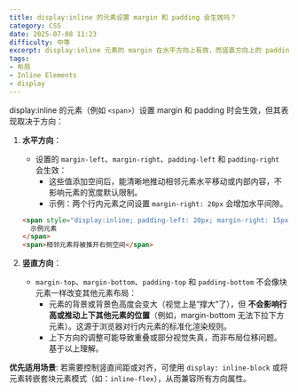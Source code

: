 ```yaml
---
title: display:inline 的元素设置 margin 和 padding 会生效吗？
category: CSS
date: 2025-07-08 11:23
difficulty: 中等
excerpt: display:inline 元素的 margin 在水平方向上有效，而竖直方向上的 padding 和 margin 不起作用。
tags:
- 布局
- Inline Elements
- display
---
```

display:inline 的元素（例如 `<span>`）设置 margin 和 padding 时会生效，但其表现取决于方向：

1. **水平方向**：
   - 设置的 `margin-left`、`margin-right`、`padding-left` 和 `padding-right` 会生效：
     - 这些值添加空间后，能清晰地推动相邻元素水平移动或内部内容，不影响元素的宽度默认限制。
     - 示例：两个行内元素之间设置 `margin-right: 20px` 会增加水平间隙。

   ```html
   <span style="display:inline; padding-left: 20px; margin-right: 15px;">
     示例元素
   </span>
   <span>相邻元素将被推开右侧空间</span>
   ```

2. **竖直方向**：
   - `margin-top`、`margin-bottom`、`padding-top` 和 `padding-bottom` 不会像块元素一样改变其他元素布局：
     - 元素的背景或背景色高度会变大（视觉上是“撑大”了），但 **不会影响行高或推动上下其他元素的位置**（例如，margin-bottom 无法下拉下方元素）。这源于浏览器对行内元素的标准化渲染规则。
     - 上下方向的调整可能导致重叠或部分视觉失真，而非布局位移问题。基于以上理解。

**优先适用场景**: 若需要控制竖直间距或对齐，可使用 `display: inline-block` 或将元素转嵌套块元素模式（如：`inline-flex`），从而兼容所有方向属性。
